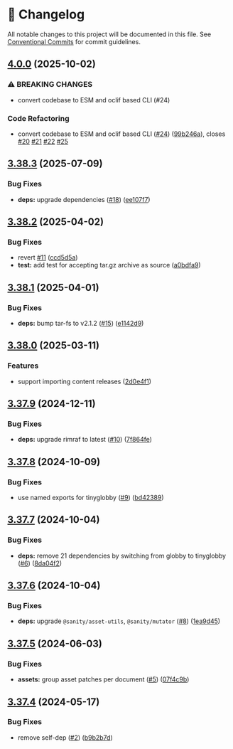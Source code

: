 <!-- markdownlint-disable --><!-- textlint-disable -->

# 📓 Changelog

All notable changes to this project will be documented in this file. See
[Conventional Commits](https://conventionalcommits.org) for commit guidelines.

## [4.0.0](https://github.com/sanity-io/import/compare/v3.38.3...v4.0.0) (2025-10-02)

### ⚠ BREAKING CHANGES

- convert codebase to ESM and oclif based CLI (#24)

### Code Refactoring

- convert codebase to ESM and oclif based CLI ([#24](https://github.com/sanity-io/import/issues/24)) ([99b246a](https://github.com/sanity-io/import/commit/99b246ad9fea720116a1fe4ded381fbbb3befc54)), closes [#20](https://github.com/sanity-io/import/issues/20) [#21](https://github.com/sanity-io/import/issues/21) [#22](https://github.com/sanity-io/import/issues/22) [#25](https://github.com/sanity-io/import/issues/25)

## [3.38.3](https://github.com/sanity-io/import/compare/v3.38.2...v3.38.3) (2025-07-09)

### Bug Fixes

- **deps:** upgrade dependencies ([#18](https://github.com/sanity-io/import/issues/18)) ([ee107f7](https://github.com/sanity-io/import/commit/ee107f7e64aac2c37f584d259bd6fb14f47d42ce))

## [3.38.2](https://github.com/sanity-io/import/compare/v3.38.1...v3.38.2) (2025-04-02)

### Bug Fixes

- revert [#11](https://github.com/sanity-io/import/issues/11) ([ccd5d5a](https://github.com/sanity-io/import/commit/ccd5d5a20cd04601cdf05b2bfd25b27ba4f70ad1))
- **test:** add test for accepting tar.gz archive as source ([a0bdfa9](https://github.com/sanity-io/import/commit/a0bdfa99bef53f07cf0c0de4cce3d2e7e27942de))

## [3.38.1](https://github.com/sanity-io/import/compare/v3.38.0...v3.38.1) (2025-04-01)

### Bug Fixes

- **deps:** bump tar-fs to v2.1.2 ([#15](https://github.com/sanity-io/import/issues/15)) ([e1142d9](https://github.com/sanity-io/import/commit/e1142d95fa6685fcb903e4ee590c09d3e1196714))

## [3.38.0](https://github.com/sanity-io/import/compare/v3.37.9...v3.38.0) (2025-03-11)

### Features

- support importing content releases ([2d0e4f1](https://github.com/sanity-io/import/commit/2d0e4f1d8d9c1add924f58b10d2a569d723b9033))

## [3.37.9](https://github.com/sanity-io/import/compare/v3.37.8...v3.37.9) (2024-12-11)

### Bug Fixes

- **deps:** upgrade rimraf to latest ([#10](https://github.com/sanity-io/import/issues/10)) ([7f864fe](https://github.com/sanity-io/import/commit/7f864fe754213ce9522c6bba7aa12c7356686e29))

## [3.37.8](https://github.com/sanity-io/import/compare/v3.37.7...v3.37.8) (2024-10-09)

### Bug Fixes

- use named exports for tinyglobby ([#9](https://github.com/sanity-io/import/issues/9)) ([bd42389](https://github.com/sanity-io/import/commit/bd42389694176147700ae2d70bc0a3a2e0aba370))

## [3.37.7](https://github.com/sanity-io/import/compare/v3.37.6...v3.37.7) (2024-10-04)

### Bug Fixes

- **deps:** remove 21 dependencies by switching from globby to tinyglobby ([#6](https://github.com/sanity-io/import/issues/6)) ([8da04f2](https://github.com/sanity-io/import/commit/8da04f2c44a59ef11c413f25d69a1a1a990c9e6f))

## [3.37.6](https://github.com/sanity-io/import/compare/v3.37.5...v3.37.6) (2024-10-04)

### Bug Fixes

- **deps:** upgrade `@sanity/asset-utils`, `@sanity/mutator` ([#8](https://github.com/sanity-io/import/issues/8)) ([1ea9d45](https://github.com/sanity-io/import/commit/1ea9d45ecf085f71a14706063c07d42257d2d175))

## [3.37.5](https://github.com/sanity-io/import/compare/v3.37.4...v3.37.5) (2024-06-03)

### Bug Fixes

- **assets:** group asset patches per document ([#5](https://github.com/sanity-io/import/issues/5)) ([07f4c9b](https://github.com/sanity-io/import/commit/07f4c9b29a3836df1fa1ed03a2436137007b2220))

## [3.37.4](https://github.com/sanity-io/import/compare/v3.37.3...v3.37.4) (2024-05-17)

### Bug Fixes

- remove self-dep ([#2](https://github.com/sanity-io/import/issues/2)) ([b9b2b7d](https://github.com/sanity-io/import/commit/b9b2b7d50490b7fe5998bb969ac3e149437932a9))
